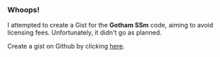 ### Whoops!

I attempted to create a Gist for the **Gotham SSm** code, aiming to avoid licensing fees. Unfortunately, it didn't go as planned.

Create a gist on Github by clicking [here](https://gists.github.com).

